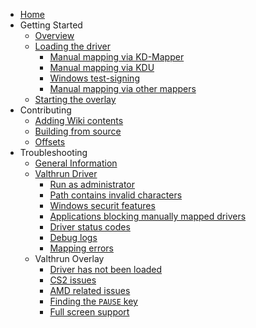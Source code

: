 - [Home](README.md)
- Getting Started
  - [Overview](010_getting-started/010_overview.md)
  - [Loading the driver](010_getting-started/020_driver.md)
    - [Manual mapping via KD-Mapper](010_getting-started/010_mapping-method/010_kdmapper.md)
    - [Manual mapping via KDU](010_getting-started/010_mapping-method/020_kdu.md)
    - [Windows test-signing](010_getting-started/010_mapping-method/030_test-signing.md)
    - [Manual mapping via other mappers](010_getting-started/010_mapping-method/040_other-mappers.md)
  - [Starting the overlay](010_getting-started/030_controller.md)
- Contributing
  - [Adding Wiki contents](020_contributing/wiki.md)
  - [Building from source](020_contributing/build.md)
  - [Offsets](020_contributing/offsets.md)
- Troubleshooting
  - [General Information](030_troubleshooting/readme.md)
  - [Valthrun Driver](030_troubleshooting/kernel/000_readme.md)
    - [Run as administrator](030_troubleshooting/kernel/010_run_as_administrator.md)
    - [Path contains invalid characters](030_troubleshooting/kernel/020_path_invalid_characters.md)
    - [Windows securit features](030_troubleshooting/kernel/030_windows_security_features.md)
    - [Applications blocking manually mapped drivers](030_troubleshooting/kernel/031_driver_blocking_applications.md)
    - [Driver status codes](030_troubleshooting/kernel/040_driver_status_codes.md)
    - [Debug logs](030_troubleshooting/kernel/041_driver_debug_logs.md)
    - [Mapping errors](030_troubleshooting/kernel/050_driver_mapper_errors.md)
  - Valthrun Overlay
    - [Driver has not been loaded](030_troubleshooting/overlay/020_driver_has_not_been_loaded.md)
    - [CS2 issues](030_troubleshooting/overlay/030_cs2.md)
    - [AMD related issues](030_troubleshooting/overlay/040_amd_opengl.md)
    - [Finding the `PAUSE` key](030_troubleshooting/overlay/050_pause_key.md)
    - [Full screen support](030_troubleshooting/overlay/060_full_screen.md)